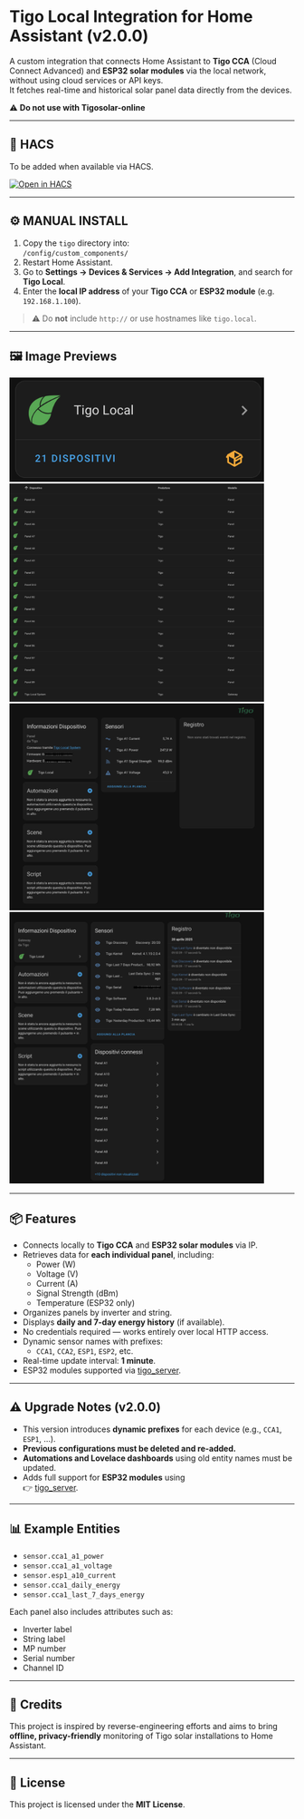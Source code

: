 # Tigo Local Integration for Home Assistant (v2.0.0)

A custom integration that connects Home Assistant to **Tigo CCA** (Cloud Connect Advanced) and **ESP32 solar modules** via the local network, without using cloud services or API keys.  
It fetches real-time and historical solar panel data directly from the devices.

⚠️ **Do not use with Tigosolar-online**

---

## 🧩 HACS

To be added when available via HACS.

[![Open in HACS](https://my.home-assistant.io/badges/hacs_repository.svg)](https://my.home-assistant.io/redirect/hacs_repository/?owner=bobsilvio&repository=tigosolar-local&category=integration)

---

## ⚙️ MANUAL INSTALL

1. Copy the `tigo` directory into:  
   `/config/custom_components/`
2. Restart Home Assistant.
3. Go to **Settings → Devices & Services → Add Integration**, and search for **Tigo Local**.
4. Enter the **local IP address** of your **Tigo CCA** or **ESP32 module** (e.g. `192.168.1.100`).

> ⚠️ Do **not** include `http://` or use hostnames like `tigo.local`.

---

## 🖼️ Image Previews

<img src="images/1.png" alt="Tigo1" width="450"/> <img src="images/2.png" alt="Tigo2" width="450"/>  
<img src="images/3.png" alt="Tigo3" width="450"/> <img src="images/4.png" alt="Tigo4" width="450"/>

---

## 📦 Features

- Connects locally to **Tigo CCA** and **ESP32 solar modules** via IP.
- Retrieves data for **each individual panel**, including:
  - Power (W)
  - Voltage (V)
  - Current (A)
  - Signal Strength (dBm)
  - Temperature (ESP32 only)
- Organizes panels by inverter and string.
- Displays **daily and 7-day energy history** (if available).
- No credentials required — works entirely over local HTTP access.
- Dynamic sensor names with prefixes:
  - `CCA1`, `CCA2`, `ESP1`, `ESP2`, etc.
- Real-time update interval: **1 minute**.
- ESP32 modules supported via [tigo_server](https://github.com/Bobsilvio/tigo_server).

---

## ⚠️ Upgrade Notes (v2.0.0)

- This version introduces **dynamic prefixes** for each device (e.g., `CCA1`, `ESP1`, …).  
- **Previous configurations must be deleted and re-added.**
- **Automations and Lovelace dashboards** using old entity names must be updated.
- Adds full support for **ESP32 modules** using  
  👉 [tigo_server](https://github.com/Bobsilvio/tigo_server).

---

## 📊 Example Entities

- `sensor.cca1_a1_power`
- `sensor.cca1_a1_voltage`
- `sensor.esp1_a10_current`
- `sensor.cca1_daily_energy`
- `sensor.cca1_last_7_days_energy`

Each panel also includes attributes such as:
- Inverter label
- String label
- MP number
- Serial number
- Channel ID

---

## 🙏 Credits

This project is inspired by reverse-engineering efforts and aims to bring **offline, privacy-friendly** monitoring of Tigo solar installations to Home Assistant.

---

## 📄 License

This project is licensed under the **MIT License**.
